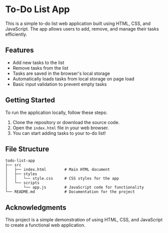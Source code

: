 # To-Do List App

This is a simple to-do list web application built using HTML, CSS, and JavaScript. The app allows users to add, remove, and manage their tasks efficiently.

## Features

- Add new tasks to the list
- Remove tasks from the list
- Tasks are saved in the browser's local storage
- Automatically loads tasks from local storage on page load
- Basic input validation to prevent empty tasks

## Getting Started

To run the application locally, follow these steps:

1. Clone the repository or download the source code.
2. Open the `index.html` file in your web browser.
3. You can start adding tasks to your to-do list!

## File Structure

```
todo-list-app
├── src
│   ├── index.html        # Main HTML document
│   ├── styles
│   │   └── style.css     # CSS styles for the app
│   └── scripts
│       └── app.js        # JavaScript code for functionality
└── README.md             # Documentation for the project
```

## Acknowledgments

This project is a simple demonstration of using HTML, CSS, and JavaScript to create a functional web application.